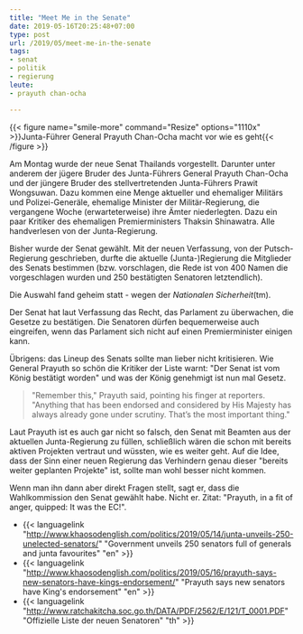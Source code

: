 ```yaml
---
title: "Meet Me in the Senate"
date: 2019-05-16T20:25:48+07:00
type: post
url: /2019/05/meet-me-in-the-senate
tags:
- senat
- politik
- regierung
leute:
- prayuth chan-ocha

---
```


{{< figure name="smile-more" command="Resize" options="1110x" >}}Junta-Führer General Prayuth Chan-Ocha macht vor wie es geht{{< /figure >}}

Am Montag wurde der neue Senat Thailands vorgestellt. Darunter unter anderem der j&uuml;gere Bruder des Junta-F&uuml;hrers General Prayuth Chan-Ocha und der j&uuml;ngere Bruder des stellvertretenden Junta-F&uuml;hrers Prawit Wongsuwan. Dazu kommen eine Menge aktueller und ehemaliger Milit&auml;rs und Polizei-Gener&auml;le, ehemalige Minister der Milit&auml;r-Regierung, die vergangene Woche (erwarteterweise) ihre &Auml;mter niederlegten. Dazu ein paar Kritiker des ehemaligen Premierministers Thaksin Shinawatra. Alle handverlesen von der Junta-Regierung.

Bisher wurde der Senat gew&auml;hlt. Mit der neuen Verfassung, von der Putsch-Regierung geschrieben, durfte die aktuelle (Junta-)Regierung die Mitglieder des Senats bestimmen (bzw. vorschlagen, die Rede ist von 400 Namen die vorgeschlagen wurden und 250 best&auml;tigten Senatoren letztendlich).

Die Auswahl fand geheim statt - wegen der _Nationalen Sicherheit_(tm). 

Der Senat hat laut Verfassung das Recht, das Parlament zu &uuml;berwachen, die Gesetze zu best&auml;tigen. Die Senatoren d&uuml;rfen bequemerweise auch eingreifen, wenn das Parlament sich nicht auf einen Premierminister einigen kann. 

&Uuml;brigens: das Lineup des Senats sollte man lieber nicht kritisieren. Wie General Prayuth so sch&ouml;n die Kritiker der Liste warnt: "Der Senat ist vom K&ouml;nig best&auml;tigt worden" und was der K&ouml;nig genehmigt ist nun mal Gesetz.

> "Remember this," Prayuth said, pointing his finger at reporters. "Anything that has been endorsed and considered by His Majesty has always already gone under scrutiny. That’s the most important thing."

Laut Prayuth ist es auch gar nicht so falsch, den Senat mit Beamten aus der aktuellen Junta-Regierung zu f&uuml;llen, schlie&szlig;lich w&auml;ren die schon mit bereits aktiven Projekten vertraut und w&uuml;ssten, wie es weiter geht. Auf die Idee, dass der Sinn einer neuen Regierung das Verhindern genau dieser "bereits weiter geplanten Projekte" ist, sollte man wohl besser nicht kommen. 

Wenn man ihn dann aber direkt Fragen stellt, sagt er, dass die Wahlkommission den Senat gew&auml;hlt habe. Nicht er. Zitat: "Prayuth, in a fit of anger, quipped: It was the EC!".

- {{< languagelink "http://www.khaosodenglish.com/politics/2019/05/14/junta-unveils-250-unelected-senators/" "Government unveils 250 senators full of generals and junta favourites" "en" >}}
- {{< languagelink "http://www.khaosodenglish.com/politics/2019/05/16/prayuth-says-new-senators-have-kings-endorsement/" "Prayuth says new senators have King's endorsement" "en" >}}
- {{< languagelink "http://www.ratchakitcha.soc.go.th/DATA/PDF/2562/E/121/T_0001.PDF" "Offizielle Liste der neuen Senatoren" "th" >}}


